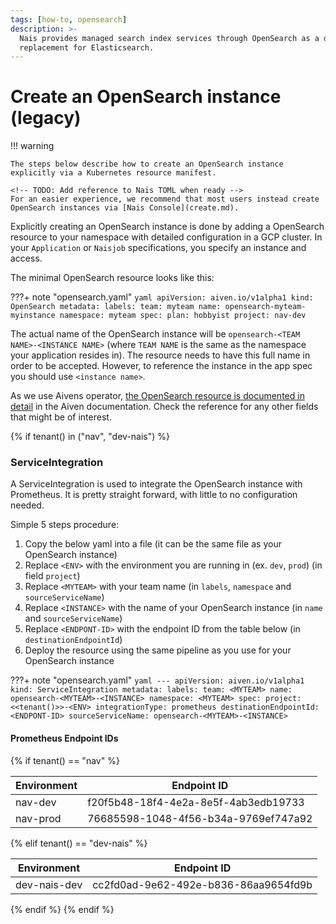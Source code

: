 ```yaml
---
tags: [how-to, opensearch]
description: >-
  Nais provides managed search index services through OpenSearch as a drop-in
  replacement for Elasticsearch.
---
```


# Create an OpenSearch instance (legacy)

!!! warning

    The steps below describe how to create an OpenSearch instance explicitly via a Kubernetes resource manifest.

    <!-- TODO: Add reference to Nais TOML when ready -->
    For an easier experience, we recommend that most users instead create OpenSearch instances via [Nais Console](create.md).

Explicitly creating an OpenSearch instance is done by adding a OpenSearch resource to your namespace with detailed configuration in a GCP cluster. In your `Application` or `Naisjob` specifications, you specify an instance and access.

The minimal OpenSearch resource looks like this:

???+ note "opensearch.yaml"
    ```yaml
    apiVersion: aiven.io/v1alpha1
    kind: OpenSearch
    metadata:
      labels:
        team: myteam
      name: opensearch-myteam-myinstance
      namespace: myteam
    spec:
      plan: hobbyist
      project: nav-dev
    ```

The actual name of the OpenSearch instance will be `opensearch-<TEAM NAME>-<INSTANCE NAME>` (where `TEAM NAME` is the same as the namespace your application resides in). The resource needs to have this full name in order to be accepted. However, to reference the instance in the app spec you should use `<instance name>`.

As we use Aivens operator, [the OpenSearch resource is documented in detail](https://aiven.github.io/aiven-operator/api-reference/opensearch.html) in the Aiven documentation. Check the reference for any other fields that might be of interest.


{% if tenant() in ("nav", "dev-nais") %}

### ServiceIntegration

A ServiceIntegration is used to integrate the OpenSearch instance with Prometheus.
It is pretty straight forward, with little to no configuration needed.

Simple 5 steps procedure:

1. Copy the below yaml into a file (it can be the same file as your OpenSearch instance)
2. Replace `<ENV>` with the environment you are running in (ex. `dev`, `prod`) (in field `project`)
3. Replace `<MYTEAM>` with your team name (in `labels`, `namespace` and `sourceServiceName`)
4. Replace `<INSTANCE>` with the name of your OpenSearch instance (in `name` and `sourceServiceName`)
5. Replace `<ENDPONT-ID>` with the endpoint ID from the table below (in `destinationEndpointId`)
6. Deploy the resource using the same pipeline as you use for your OpenSearch instance


???+ note "opensearch.yaml"
    ```yaml
    ---
    apiVersion: aiven.io/v1alpha1
    kind: ServiceIntegration
    metadata:
      labels:
        team: <MYTEAM>
      name: opensearch-<MYTEAM>-<INSTANCE>
      namespace: <MYTEAM>
    spec:
      project: <<tenant()>>-<ENV>
      integrationType: prometheus
      destinationEndpointId: <ENDPONT-ID>
      sourceServiceName: opensearch-<MYTEAM>-<INSTANCE>
    ```

#### Prometheus Endpoint IDs

{% if tenant() == "nav" %}

| Environment | Endpoint ID                          |
|-------------|--------------------------------------|
| nav-dev     | f20f5b48-18f4-4e2a-8e5f-4ab3edb19733 |
| nav-prod    | 76685598-1048-4f56-b34a-9769ef747a92 |

{% elif tenant() == "dev-nais" %}

| Environment  | Endpoint ID                          |
|--------------|--------------------------------------|
| dev-nais-dev | cc2fd0ad-9e62-492e-b836-86aa9654fd9b |

{% endif %}
{% endif %}
